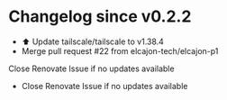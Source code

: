 # Changelog since v0.2.2
- ⬆️ Update tailscale/tailscale to v1.38.4 
- Merge pull request #22 from elcajon-tech/elcajon-p1

Close Renovate Issue if no updates available 
- Close Renovate Issue if no updates available 
